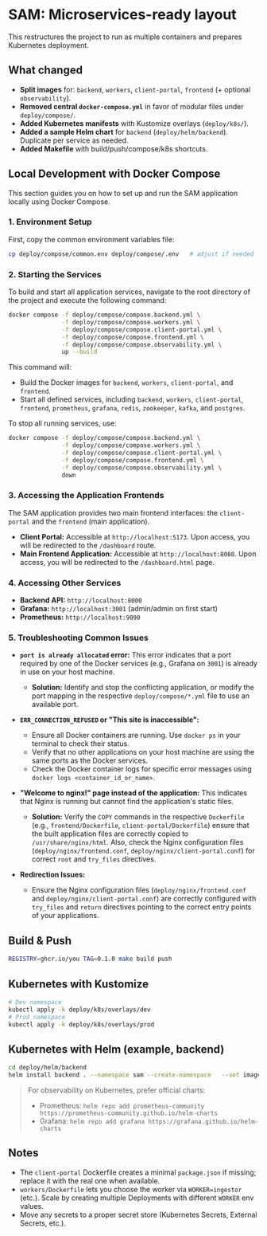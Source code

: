 # SAM: Microservices-ready layout

This restructures the project to run as multiple containers and prepares Kubernetes deployment.

## What changed

- **Split images** for: `backend`, `workers`, `client-portal`, `frontend` (+ optional `observability`).
- **Removed central `docker-compose.yml`** in favor of modular files under `deploy/compose/`.
- **Added Kubernetes manifests** with Kustomize overlays (`deploy/k8s/`).
- **Added a sample Helm chart** for `backend` (`deploy/helm/backend`). Duplicate per service as needed.
- **Added Makefile** with build/push/compose/k8s shortcuts.

## Local Development with Docker Compose

This section guides you on how to set up and run the SAM application locally using Docker Compose.

### 1. Environment Setup

First, copy the common environment variables file:

```bash
cp deploy/compose/common.env deploy/compose/.env   # adjust if needed
```

### 2. Starting the Services

To build and start all application services, navigate to the root directory of the project and execute the following command:

```bash
docker compose -f deploy/compose/compose.backend.yml \
               -f deploy/compose/compose.workers.yml \
               -f deploy/compose/compose.client-portal.yml \
               -f deploy/compose/compose.frontend.yml \
               -f deploy/compose/compose.observability.yml \
               up --build
```

This command will:
- Build the Docker images for `backend`, `workers`, `client-portal`, and `frontend`.
- Start all defined services, including `backend`, `workers`, `client-portal`, `frontend`, `prometheus`, `grafana`, `redis`, `zookeeper`, `kafka`, and `postgres`.

To stop all running services, use:

```bash
docker compose -f deploy/compose/compose.backend.yml \
               -f deploy/compose/compose.workers.yml \
               -f deploy/compose/compose.client-portal.yml \
               -f deploy/compose/compose.frontend.yml \
               -f deploy/compose/compose.observability.yml \
               down
```

### 3. Accessing the Application Frontends

The SAM application provides two main frontend interfaces: the `client-portal` and the `frontend` (main application).

- **Client Portal:** Accessible at `http://localhost:5173`. Upon access, you will be redirected to the `/dashboard` route.
- **Main Frontend Application:** Accessible at `http://localhost:8080`. Upon access, you will be redirected to the `/dashboard.html` page.

### 4. Accessing Other Services

- **Backend API:** `http://localhost:8000`
- **Grafana:** `http://localhost:3001` (admin/admin on first start)
- **Prometheus:** `http://localhost:9090`

### 5. Troubleshooting Common Issues

- **`port is already allocated` error:**
  This error indicates that a port required by one of the Docker services (e.g., Grafana on `3001`) is already in use on your host machine.
  - **Solution:** Identify and stop the conflicting application, or modify the port mapping in the respective `deploy/compose/*.yml` file to use an available port.

- **`ERR_CONNECTION_REFUSED` or "This site is inaccessible":**
  - Ensure all Docker containers are running. Use `docker ps` in your terminal to check their status.
  - Verify that no other applications on your host machine are using the same ports as the Docker services.
  - Check the Docker container logs for specific error messages using `docker logs <container_id_or_name>`.

- **"Welcome to nginx!" page instead of the application:**
  This indicates that Nginx is running but cannot find the application's static files.
  - **Solution:** Verify the `COPY` commands in the respective `Dockerfile` (e.g., `frontend/Dockerfile`, `client-portal/Dockerfile`) ensure that the built application files are correctly copied to `/usr/share/nginx/html`. Also, check the Nginx configuration files (`deploy/nginx/frontend.conf`, `deploy/nginx/client-portal.conf`) for correct `root` and `try_files` directives.

- **Redirection Issues:**
  - Ensure the Nginx configuration files (`deploy/nginx/frontend.conf` and `deploy/nginx/client-portal.conf`) are correctly configured with `try_files` and `return` directives pointing to the correct entry points of your applications.

## Build & Push

```bash
REGISTRY=ghcr.io/you TAG=0.1.0 make build push
```

## Kubernetes with Kustomize

```bash
# Dev namespace
kubectl apply -k deploy/k8s/overlays/dev
# Prod namespace
kubectl apply -k deploy/k8s/overlays/prod
```

## Kubernetes with Helm (example, backend)

```bash
cd deploy/helm/backend
helm install backend . --namespace sam --create-namespace   --set image.repository=$REGISTRY/sam-backend --set image.tag=$TAG
```

> For observability on Kubernetes, prefer official charts:
> - Prometheus: `helm repo add prometheus-community https://prometheus-community.github.io/helm-charts`
> - Grafana: `helm repo add grafana https://grafana.github.io/helm-charts`

## Notes

- The `client-portal` Dockerfile creates a minimal `package.json` if missing; replace it with the real one when available.
- `workers/Dockerfile` lets you choose the worker via `WORKER=ingestor` (etc.). Scale by creating multiple Deployments with different `WORKER` env values.
- Move any secrets to a proper secret store (Kubernetes Secrets, External Secrets, etc.).